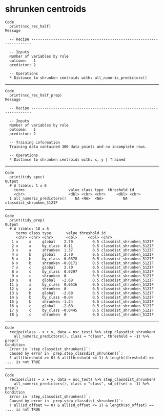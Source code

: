 # shrunken centroids

    Code
      print(nsc_rec_half)
    Message
      
      -- Recipe ----------------------------------------------------------------------
      
      -- Inputs 
      Number of variables by role
      outcome:   1
      predictor: 2
      
      -- Operations 
      * Distance to shrunken centroids with: all_numeric_predictors()

---

    Code
      print(nsc_rec_half_prep)
    Message
      
      -- Recipe ----------------------------------------------------------------------
      
      -- Inputs 
      Number of variables by role
      outcome:   1
      predictor: 2
      
      -- Training information 
      Training data contained 300 data points and no incomplete rows.
      
      -- Operations 
      * Distance to shrunken centroids with: x, y | Trained

---

    Code
      print(tidy_spec)
    Output
      # A tibble: 1 x 6
        terms                    value class type  threshold id                      
        <chr>                    <dbl> <chr> <chr>     <dbl> <chr>                   
      1 all_numeric_predictors()    NA <NA>  <NA>         NA classdist_shrunken_512IF

---

    Code
      print(tidy_prep)
    Output
      # A tibble: 18 x 6
         terms class type       value threshold id                      
         <chr> <chr> <chr>      <dbl>     <dbl> <chr>                   
       1 x     a     global    2.70         0.5 classdist_shrunken_512IF
       2 x     a     by_class  8.11         0.5 classdist_shrunken_512IF
       3 x     a     shrunken  1.37         0.5 classdist_shrunken_512IF
       4 x     b     global    2.70         0.5 classdist_shrunken_512IF
       5 x     b     by_class -0.0378       0.5 classdist_shrunken_512IF
       6 x     b     shrunken -0.0171       0.5 classdist_shrunken_512IF
       7 x     c     global    2.70         0.5 classdist_shrunken_512IF
       8 x     c     by_class  0.0297       0.5 classdist_shrunken_512IF
       9 x     c     shrunken  0            0.5 classdist_shrunken_512IF
      10 y     a     global   -2.68         0.5 classdist_shrunken_512IF
      11 y     a     by_class  0.0516       0.5 classdist_shrunken_512IF
      12 y     a     shrunken  0            0.5 classdist_shrunken_512IF
      13 y     b     global   -2.68         0.5 classdist_shrunken_512IF
      14 y     b     by_class -8.04         0.5 classdist_shrunken_512IF
      15 y     b     shrunken -1.24         0.5 classdist_shrunken_512IF
      16 y     c     global   -2.68         0.5 classdist_shrunken_512IF
      17 y     c     by_class -0.0445       0.5 classdist_shrunken_512IF
      18 y     c     shrunken  0            0.5 classdist_shrunken_512IF

---

    Code
      recipe(class ~ x + y, data = nsc_test) %>% step_classdist_shrunken(
        all_numeric_predictors(), class = "class", threshold = -1) %>% prep()
    Condition
      Error in `step_classdist_shrunken()`:
      Caused by error in `prep.step_classdist_shrunken()`:
      ! all(threshold >= 0) & all(threshold <= 1) & length(threshold) ==  .... is not TRUE

---

    Code
      recipe(class ~ x + y, data = nsc_test) %>% step_classdist_shrunken(
        all_numeric_predictors(), class = "class", sd_offset = -1) %>% prep()
    Condition
      Error in `step_classdist_shrunken()`:
      Caused by error in `prep.step_classdist_shrunken()`:
      ! all(sd_offset >= 0) & all(sd_offset <= 1) & length(sd_offset) ==  .... is not TRUE

